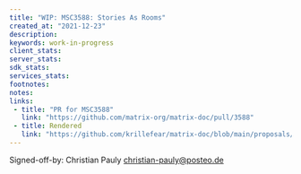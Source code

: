 ```yaml
---
title: "WIP: MSC3588: Stories As Rooms"
created_at: "2021-12-23"
description:
keywords: work-in-progress
client_stats:
server_stats:
sdk_stats:
services_stats:
footnotes:
notes:
links:
 - title: "PR for MSC3588"
   link: "https://github.com/matrix-org/matrix-doc/pull/3588"
 - title: Rendered
   link: "https://github.com/krillefear/matrix-doc/blob/main/proposals/3588-stories-as-rooms.md"
---
```


Signed-off-by: Christian Pauly christian-pauly@posteo.de
